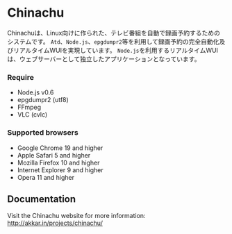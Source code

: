 Chinachu
========

Chinachuは、Linux向けに作られた、テレビ番組を自動で録画予約するためのシステムです。
`Atd`、`Node.js`、`epgdumpr2`等を利用して録画予約の完全自動化及びリアルタイムWUIを実現しています。
`Node.js`を利用するリアルタイムWUIは、ウェブサーバーとして独立したアプリケーションとなっています。

### Require ###

* Node.js v0.6
* epgdumpr2 (utf8)
* FFmpeg
* VLC (cvlc)

### Supported browsers ###

* Google Chrome 19 and higher
* Apple Safari 5 and higher
* Mozilla Firefox 10 and higher
* Internet Explorer 9 and higher
* Opera 11 and higher

Documentation
-------------

Visit the Chinachu website for more information: <http://akkar.in/projects/chinachu/>